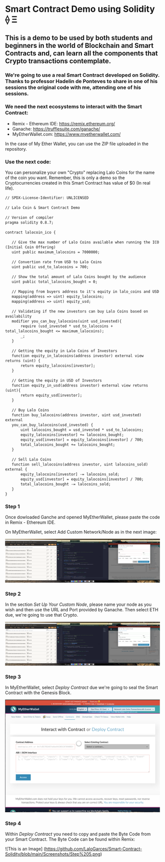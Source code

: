 # Smart Contract Demo using Solidity ⟠ Ξ

## This is a demo to be used by both students and beginners in the world of Blockchain and Smart Contracts and, can learn all the components that Crypto transactions contemplate.

### We're going to use a real Smart Contract developed on Solidity. Thanks to professor Hadelin de Ponteves to share in one of his sessions the original code with me, attending one of his sessions. 

### We need the next ecosystems to interact with the Smart Contract: 

- Remix - Ethereum IDE: https://remix.ethereum.org/
- Ganache: https://trufflesuite.com/ganache/
- MyEtherWallet.com: https://www.myetherwallet.com/

In the case of My Ether Wallet, you can use the ZIP file uploaded in the repository. 

### Use the next code: 

You can personalize your own "Crypto" replacing Lalo Coins for the name of the coin you want. Remember, this is only a demo so the Cryptocurrencies created in this Smart Contract has value of $0 (In real life).

 ```
// SPDX-License-Identifier: UNLICENSED

// Lalo Coin & Smart Contract Demo

// Version of compiler
pragma solidity 0.8.7; 

contract lalocoin_ico {

    // Give the max number of Lalo Coins available when running the ICO (Initial Coin Offering)
    uint public maximum_lalocoins = 7000000;

    // Convertion rate from USD to Lalo Coins
    uint public usd_to_lalocoins = 700;

    // Show the total amount of Lalo Coins bought by the audience
    uint public total_lalocoins_bought = 0;

    // Mapping from buyers address to it's equity in lalo_coins and USD
    mapping(address => uint) equity_lalocoins;
    mapping(address => uint) equity_usd;

    // Validating if the new investors can buy Lalo Coins based on availability
    modifier you_can_buy_lalocoins(uint usd_invested){
        require (usd_invested * usd_to_lalocoins + total_lalocoins_bought <= maximum_lalocoins);
        _;
    }

    // Getting the equity in Lalo Coins of Investors
    function equity_in_lalocoins(address investor) external view returns (uint) {
        return equity_lalocoins[investor];
    }

    // Getting the equity in USD of Investors 
    function equity_in_usd(address investor) external view returns (uint){
        return equity_usd[investor];
    }

    // Buy Lalo Coins
    function buy_lalocoins(address investor, uint usd_invested) external
    you_can_buy_lalocoins(usd_invested) {
        uint lalocoins_bought = usd_invested * usd_to_lalocoins;
        equity_lalocoins[investor] += lalocoins_bought;
        equity_usd[investor] = equity_lalocoins[investor] / 700;
        total_lalocoins_bought += lalocoins_bought;
    }

    // Sell Lalo Coins
    function sell_lalocoins(address investor, uint lalocoins_sold) external {
        equity_lalocoins[investor] -= lalocoins_sold;
        equity_usd[investor] = equity_lalocoins[investor] / 700;
        total_lalocoins_bought -= lalocoins_sold;
    }
}
 ```

### Step 1
Once dowloaded Ganche and opened MyEtherWallet, please paste the code in Remix - Ethereum IDE.

On MyEtherWallet, select Add Custom Network/Node as in the next image: 

![This is an Image](https://github.com/LaloGarces/Smart-Contract-Solidity/blob/main/Screenshots/Step%201.png)

### Step 2
In the section *Set Up Your Custom Node*, please name your node as you wish and then use the URL and Port provided by Ganache. Then select ETH due, we're going to use that Crypto. 

![This is an Image](https://github.com/LaloGarces/Smart-Contract-Solidity/blob/main/Screenshots/Step%202.png)

### Step 3 
In MyEtherWallet, select *Deploy Contract* due we're going to seal the Smart Contract with the Genesis Block.

![This is an Image](https://github.com/LaloGarces/Smart-Contract-Solidity/blob/main/Screenshots/Step%203.png)

### Step 4
Within *Deploy Contract* you need to copy and paste the Byte Code from your Smart Contract. The Byte Code can be found within Remix: 

![This is an Image] (https://github.com/LaloGarces/Smart-Contract-Solidity/blob/main/Screenshots/Step%205.png)
